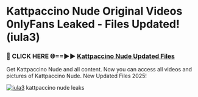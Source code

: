 # Kattpaccino Nude Original Videos 0nlyFans Leaked - Files Updated! (iula3)

<h3>🔴 CLICK HERE 🌐==►► <a href="https://tinyurl.com/yrmya6cz" rel="nofollow">Kattpaccino Nude Updated Files</a></h3>

Get Kattpaccino Nude and all content. Now you can access all videos and pictures of Kattpaccino Nude. New Updated Files 2025!

[![iula3](https://i.imgur.com/FMdXYCs.gif)](https://tinyurl.com/yrmya6cz)
kattpaccino nude leaks